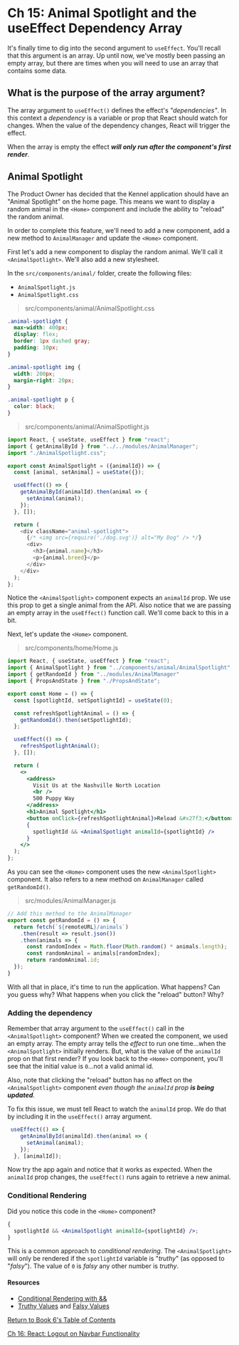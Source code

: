 # Ch 15: Animal Spotlight and the useEffect Dependency Array

It's finally time to dig into the second argument to `useEffect`. You'll recall that this argument is an array. Up until now, we've mostly been passing an empty array, but there are times when you will need to use an array that contains some data.

## What is the purpose of the array argument?

The array argument to `useEffect()` defines the effect's _"dependencies"_. In this context a _dependency_ is a variable or prop that React should watch for changes. When the value of the dependency changes, React will trigger the effect.

When the array is empty the effect **_will only run after the component's first render_**.

## Animal Spotlight

The Product Owner has decided that the Kennel application should have an "Animal Spotlight" on the home page. This means we want to display a random animal in the `<Home>` component and include the ability to "reload" the random animal.

In order to complete this feature, we'll need to add a new component, add a new method to `AnimalManager` and update the `<Home>` component.

First let's add a new component to display the random animal. We'll call it `<AnimalSpotlight>`. We'll also add a new stylesheet.

In the `src/components/animal/` folder, create the following files:

- `AnimalSpotlight.js`
- `AnimalSpotlight.css`

> src/components/animal/AnimalSpotlight.css

```css
.animal-spotlight {
  max-width: 400px;
  display: flex;
  border: 1px dashed gray;
  padding: 10px;
}

.animal-spotlight img {
  width: 200px;
  margin-right: 20px;
}

.animal-spotlight p {
  color: black;
}
```

> src/components/animal/AnimalSpotlight.js

```js
import React, { useState, useEffect } from "react";
import { getAnimalById } from "../../modules/AnimalManager";
import "./AnimalSpotlight.css";

export const AnimalSpotlight = ({animalId}) => {
  const [animal, setAnimal] = useState({});

  useEffect(() => {
    getAnimalById(animalId).then(animal => {
      setAnimal(animal);
    });
  }, []);

  return (
    <div className="animal-spotlight">
      {/* <img src={require('./dog.svg')} alt="My Dog" /> */}
      <div>
        <h3>{animal.name}</h3>
        <p>{animal.breed}</p>
      </div>
    </div>
  );
};

```

Notice the `<AnimalSpotlight>` component expects an `animalId` prop. We use this prop to get a single animal from the API.
Also notice that we are passing an empty array in the `useEffect()` function call. We'll come back to this in a bit.

Next, let's update the `<Home>` component.

> src/components/home/Home.js

```jsx
import React, { useState, useEffect } from "react";
import { AnimalSpotlight } from "../components/animal/AnimalSpotlight"
import { getRandomId } from "../modules/AnimalManager"
import { PropsAndState } from "./PropsAndState";

export const Home = () => {
  const [spotlightId, setSpotlightId] = useState(0);

  const refreshSpotlightAnimal = () => {
    getRandomId().then(setSpotlightId);
  };

  useEffect(() => {
    refreshSpotlightAnimal();
  }, []);

  return (
    <>
      <address>
        Visit Us at the Nashville North Location
        <br />
        500 Puppy Way
      </address>
      <h1>Animal Spotlight</h1>
      <button onClick={refreshSpotlightAnimal}>Reload &#x27f3;</button>
      {
        spotlightId && <AnimalSpotlight animalId={spotlightId} />
      }
    </>
  );
};

```

As you can see the `<Home>` component uses the new `<AnimalSpotlight>` component. It also refers to a new method on `AnimalManager` called `getRandomId()`.

> src/modules/AnimalManager.js

```js
// Add this method to the AnimalManager
export const getRandomId = () => {
  return fetch(`${remoteURL}/animals`)
    .then(result => result.json())
    .then(animals => {
      const randomIndex = Math.floor(Math.random() * animals.length);
      const randomAnimal = animals[randomIndex];
      return randomAnimal.id;
  });
}
```

With all that in place, it's time to run the application. What happens? Can you guess why? What happens when you click the "reload" button? Why?

### Adding the dependency

Remember that array argument to the `useEffect()` call in the `<AnimalSpotlight>` component? When we created the component, we used an empty array. The empty array tells the _effect_ to run one time...when the `<AnimalSpotlight>` initially renders. But, what is the value of the `animalId` prop on that first render? If you look back to the `<Home>` component, you'll see that the initial value is `0`...not a valid animal id.

Also, note that clicking the "reload" button has no affect on the `<AnimalSpotlight>` component _even though the `animalId` prop **is being updated**_.

To fix this issue, we must tell React to watch the `animalId` prop. We do that by including it in the `useEffect()` array argument.

```js
 useEffect(() => {
    getAnimalById(animalId).then(animal => {
      setAnimal(animal);
    });
  }, [animalId]);
```

Now try the app again and notice that it works as expected. When the `animalId` prop changes, the `useEffect()` runs again to retrieve a new animal.

### Conditional Rendering

Did you notice this code in the `<Home>` component?

```jsx
{
  spotlightId && <AnimalSpotlight animalId={spotlightId} />;
}
```

This is a common approach to _conditional rendering_. The `<AnimalSpotlight>` will only be rendered if the `spotlightId` variable is "_truthy_" (as opposed to "_falsy_"). The value of `0` is _falsy_ any other number is _truthy_.

#### Resources

- [Conditional Rendering with &&](https://reactjs.org/docs/conditional-rendering.html#inline-if-with-logical--operator)
- [Truthy Values](https://developer.mozilla.org/en-US/docs/Glossary/Truthy) and [Falsy Values](https://developer.mozilla.org/en-US/docs/Glossary/Falsy)

[Return  to Book 6's Table of Contents](../README.md)

[Ch 16: React: Logout on Navbar Functionality](./REACT_LOGOUT_NAVBAR.md)